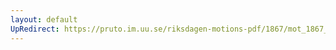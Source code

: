 ```yaml
---
layout: default
UpRedirect: https://pruto.im.uu.se/riksdagen-motions-pdf/1867/mot_1867__fk__52/mot_1867__fk__52-003.pdf
---
```

